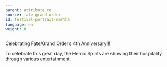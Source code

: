 ```yaml
---
parent: attribute.ce
source: fate-grand-order
id: festival-portrait-martha
language: en
weight: 0
---
```


Celebrating Fate/Grand Order’s 4th Anniversary!!!

To celebrate this great day, the Heroic Spirits are showing their hospitality through various entertainment.
